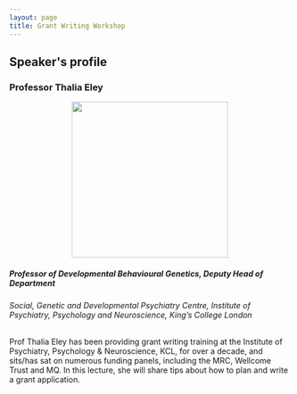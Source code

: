 ```yaml
---
layout: page
title: Grant Writing Workshop
---
```



## Speaker's profile
### Professor Thalia Eley
<p align="center">
  <img src="{{ "/" | relative_url }}assets/thalia.png" width="280" style="margin: 0px 0px" />
  </p>

##### Professor of Developmental Behavioural Genetics, Deputy Head of Department
*Social, Genetic and Developmental Psychiatry Centre, Institute of Psychiatry, Psychology and Neuroscience, King’s College London*
<br> <br>


Prof Thalia Eley has been providing grant writing training at the Institute of Psychiatry, Psychology & Neuroscience, KCL, for over a decade, and sits/has sat on numerous funding panels, including the MRC, Wellcome Trust and MQ. In this lecture, she will share tips about how to plan and write a grant application.
<br><br>
